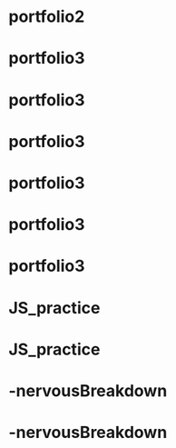 # portfolio2
# portfolio3
# portfolio3
# portfolio3
# portfolio3
# portfolio3
# portfolio3
# JS_practice
# JS_practice
# -nervousBreakdown
# -nervousBreakdown
